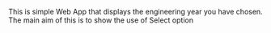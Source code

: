 This is simple Web App that displays the engineering year you have chosen.
The main aim of this is to show the use of Select option
